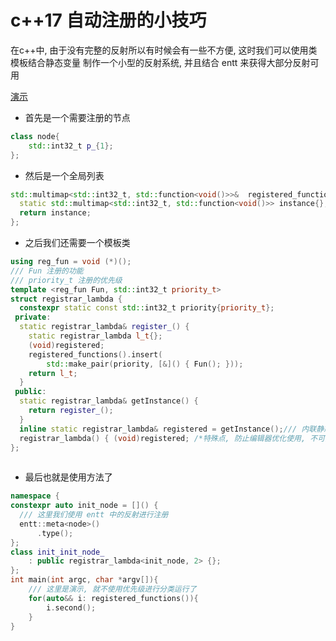 # c++17 自动注册的小技巧

在c++中, 由于没有完整的反射所以有时候会有一些不方便, 这时我们可以使用类模板结合静态变量
制作一个小型的反射系统, 并且结合 entt 来获得大部分反射可用
 
[演示](https://godbolt.org/z/P1ns6bxfE)

- 首先是一个需要注册的节点
```cpp
class node{
    std::int32_t p_{1};
};
```  
- 然后是一个全局列表
```cpp
std::multimap<std::int32_t, std::function<void()>>&  registered_functions(){
  static std::multimap<std::int32_t, std::function<void()>> instance{};
  return instance;
};
```
- 之后我们还需要一个模板类
```cpp
using reg_fun = void (*)();
/// Fun 注册的功能
/// priority_t 注册的优先级
template <reg_fun Fun, std::int32_t priority_t>
struct registrar_lambda {
  constexpr static const std::int32_t priority{priority_t};
 private:
  static registrar_lambda& register_() {
    static registrar_lambda l_t{};
    (void)registered;
    registered_functions().insert(
        std::make_pair(priority, [&]() { Fun(); }));
    return l_t;
  }
 public:
  static registrar_lambda& getInstance() {
    return register_();
  }
  inline static registrar_lambda& registered = getInstance();/// 内联静态变量, 普通静态变量没有尝试过, 不知道好不好用
  registrar_lambda() { (void)registered; /*特殊点, 防止编辑器优化使用, 不可消除*/ }
};
  
```
- 最后也就是使用方法了  
```cpp
namespace {
constexpr auto init_node = []() {
  /// 这里我们使用 entt 中的反射进行注册
  entt::meta<node>()
      .type();
};
class init_init_node_
    : public registrar_lambda<init_node, 2> {};
};
int main(int argc, char *argv[]){
    /// 这里是演示, 就不使用优先级进行分类运行了
    for(auto&& i: registered_functions()){
        i.second();
    }
}
```